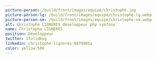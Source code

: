 ```yaml
---
picture-person: /build/front/images/equipe/christophe.jpg
picture-person-lg: /build/front/images/equipe/christophe-lg.webp
picture-person-sm: /build/front/images/equipe/christophe-sm.webp
alt: Christophe LIGNERES développeur php symfony
name: Christophe LIGNERES
position: Développeur
twitter: Stolidbug
linkedin: christophe-ligneres-087996ba
color: yellow-500
---
```

